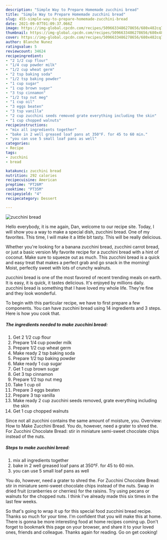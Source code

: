 ```yaml
---
description: "Simple Way to Prepare Homemade zucchini bread"
title: "Simple Way to Prepare Homemade zucchini bread"
slug: 455-simple-way-to-prepare-homemade-zucchini-bread
date: 2021-09-07T01:09:37.066Z
image: https://img-global.cpcdn.com/recipes/5096633486278656/680x482cq70/zucchini-bread-recipe-main-photo.jpg
thumbnail: https://img-global.cpcdn.com/recipes/5096633486278656/680x482cq70/zucchini-bread-recipe-main-photo.jpg
cover: https://img-global.cpcdn.com/recipes/5096633486278656/680x482cq70/zucchini-bread-recipe-main-photo.jpg
author: Blanche Nunez
ratingvalue: 5
reviewcount: 34624
recipeingredient:
- "2 1/2 cup flour"
- "1/4 cup powder milk"
- "1/2 cup wheat germ"
- "2 tsp baking soda"
- "1/2 tsp baking powder"
- "1 cup sugar"
- "1 cup brown sugar"
- "3 tsp cinnamon"
- "1/2 tsp nut meg"
- "1 cup oil"
- "3 eggs beaten"
- "3 tsp vanilla"
- "2 cup zucchini seeds removed grate everything including the skin"
- "1 cup chopped walnuts"
recipeinstructions:
- "mix all ingredients together"
- "bake in 2 well greased loaf pans at 350°F. for 45 to 60 min."
- "you can use 5 small loaf pans as well"
categories:
- Recipe
tags:
- zucchini
- bread

katakunci: zucchini bread 
nutrition: 292 calories
recipecuisine: American
preptime: "PT26M"
cooktime: "PT35M"
recipeyield: "4"
recipecategory: Dessert

---
```



![zucchini bread](https://img-global.cpcdn.com/recipes/5096633486278656/680x482cq70/zucchini-bread-recipe-main-photo.jpg)

Hello everybody, it is me again, Dan, welcome to our recipe site. Today, I will show you a way to make a special dish, zucchini bread. One of my favorites. This time, I will make it a little bit tasty. This will be really delicious.

Whether you&#39;re looking for a banana zucchini bread, zucchini carrot bread, or just a basic version My favorite recipe for a zucchini bread with a hint of coconut. Make sure to squeeze out as much. This zucchini bread is a quick and easy treat that makes a perfect grab and go snack in the morning! Moist, perfectly sweet with lots of crunchy walnuts.

zucchini bread is one of the most favored of recent trending meals on earth. It is easy, it is quick, it tastes delicious. It's enjoyed by millions daily. zucchini bread is something that I have loved my whole life. They're fine and they look wonderful.


To begin with this particular recipe, we have to first prepare a few components. You can have zucchini bread using 14 ingredients and 3 steps. Here is how you cook that.

<!--inarticleads1-->

##### The ingredients needed to make zucchini bread:

1. Get 2 1/2 cup flour
1. Prepare 1/4 cup powder milk
1. Prepare 1/2 cup wheat germ
1. Make ready 2 tsp baking soda
1. Prepare 1/2 tsp baking powder
1. Make ready 1 cup sugar
1. Get 1 cup brown sugar
1. Get 3 tsp cinnamon
1. Prepare 1/2 tsp nut meg
1. Take 1 cup oil
1. Prepare 3 eggs beaten
1. Prepare 3 tsp vanilla
1. Make ready 2 cup zucchini seeds removed, grate everything including the skin
1. Get 1 cup chopped walnuts


Since not all zucchini contains the same amount of moisture, you. Overview: How to Make Zucchini Bread. You do, however, need a grater to shred the. For Zucchini Chocolate Bread: stir in miniature semi-sweet chocolate chips instead of the nuts. 

<!--inarticleads2-->

##### Steps to make zucchini bread:

1. mix all ingredients together
1. bake in 2 well greased loaf pans at 350°F. for 45 to 60 min.
1. you can use 5 small loaf pans as well


You do, however, need a grater to shred the. For Zucchini Chocolate Bread: stir in miniature semi-sweet chocolate chips instead of the nuts. Swap in dried fruit (cranberries or cherries) for the raisins. Try using pecans or walnuts for the chopped nuts. I think I&#39;ve already made this six times in the last few weeks. 

So that's going to wrap it up for this special food zucchini bread recipe. Thanks so much for your time. I'm confident that you will make this at home. There is gonna be more interesting food at home recipes coming up. Don't forget to bookmark this page on your browser, and share it to your loved ones, friends and colleague. Thanks again for reading. Go on get cooking!
